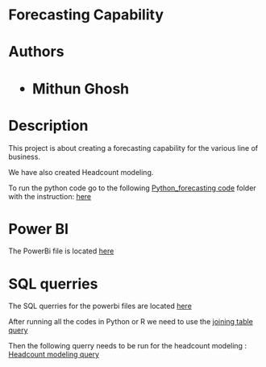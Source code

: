 # Forecasting Capability
# Authors
<h1>
<ul>
  <li>Mithun Ghosh</li>
</ul>
</h1>
<h1> Description </h1>
<p> This project is about creating a forecasting capability for the various line of business. </p>
<p> We have also created Headcount modeling. </p>
<P> To run the python code go to the following <a href="Python_Forescasting_code"> Python_forecasting code</a> folder with the instruction: <a href="Python_Forescasting_code/Instruction"> here</a>

# Power BI
  The PowerBi file is located <a href="PowerBi/Final_model.pbix">here </a>
#  SQL querries
  The SQL querries for the powerbi files are located <a href="SQL_Query">here </a>
  <p> After running all the codes in Python or R we need to use the <a href="SQL_Query/joning_Jupyter_tables.sql"> joining table query </a> 
  <p> Then the following querry needs to be run for the headcount modeling  : <a href="SQL_Query/Headcount_querries.sql"> Headcount modeling query</a> 
  
  
